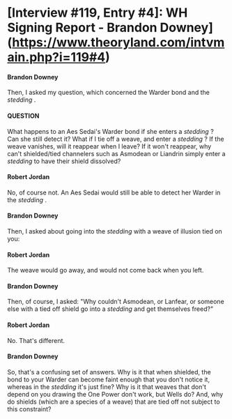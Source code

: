 # [Interview #119, Entry #4]: WH Signing Report - Brandon Downey](https://www.theoryland.com/intvmain.php?i=119#4)

#### Brandon Downey

Then, I asked my question, which concerned the Warder bond and the
*stedding*
.

#### QUESTION

What happens to an Aes Sedai's Warder bond if she enters a
*stedding*
? Can she still detect it? What if I tie off a weave, and enter a
*stedding*
? If the weave vanishes, will it reappear when I leave? If it won't reappear, why can't shielded/tied channelers such as Asmodean or Liandrin simply enter a
*stedding*
to have their shield dissolved?

#### Robert Jordan

No, of course not. An Aes Sedai would still be able to detect her Warder in the
*stedding*
.

#### Brandon Downey

Then, I asked about going into the
*stedding*
with a weave of illusion tied on you:

#### Robert Jordan

The weave would go away, and would not come back when you left.

#### Brandon Downey

Then, of course, I asked: "Why couldn't Asmodean, or Lanfear, or someone else with a tied off shield go into a
*stedding*
and get themselves freed?"

#### Robert Jordan

No. That's different.

#### Brandon Downey

So, that's a confusing set of answers. Why is it that when shielded, the bond to your Warder can become faint enough that you don't notice it, whereas in the
*stedding*
it's just fine? Why is it that weaves that don't depend on you drawing the One Power don't work, but Wells do? And, why do shields (which are a species of a weave) that are tied off not subject to this constraint?

